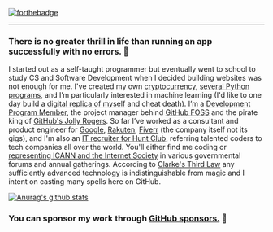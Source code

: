 [![forthebadge](https://forthebadge.com/images/badges/powered-by-black-magic.svg)](https://forthebadge.com)

___

### There is no greater thrill in life than running an app successfully with no errors. 🧠

I started out as a self-taught programmer but eventually went to school to study CS and Software Development when I decided building websites was not enough for me. I've created my own [cryptocurrency](https://github.com/pkassotis/Vedra), [several Python programs](https://github.com/pkassotis?tab=projects), and I’m particularly interested in machine learning (I'd like to one day build a [digital replica of myself](https://github.com/pkassotis/DigitalMe) and cheat death). I’m a [Development Program Member](https://developer.github.com/program), the project manager behind [GitHub FOSS](https://github.com/GitHub-FOSS) and the pirate king of [GitHub's Jolly Rogers](https://github.com/github-jolly-rogers). So far I’ve worked as a consultant and product engineer for [Google](https://referworkspace.app.goo.gl/Qiuo), [Rakuten](https://github.com/pkassotis/kassotis.com), [Fiverr](https://github.com/pkassotis/marketplace.chaobear.com) (the company itself not its gigs), and I'm also an [IT recruiter for Hunt Club](https://www.linkedin.com/in/bearofleipzig/), referring talented coders to tech companies all over the world. You'll either find me coding or [representing ICANN and the Internet Society](https://atlarge.icann.org/individual-members/euralo) in various governmental forums and annual gatherings. According to [Clarke's Third Law](https://www.oxfordreference.com/view/10.1093/acref/9780195305678.001.0001/acref-9780195305678-e-70) any sufficiently advanced technology is indistinguishable from magic and I intent on casting many spells here on GitHub.

[![Anurag's github stats](https://github-readme-stats.vercel.app/api?username=pkassotis&show_icons=true&theme=synthwave)](https://github.com/pkassotis/github-readme-stats)

### You can sponsor my work through [GitHub sponsors.](https://github.com/sponsors/pkassotis) 🙈
